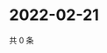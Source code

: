 # 2022-02-21

共 0 条

<!-- BEGIN WEIBO -->
<!-- 最后更新时间 Mon Feb 21 2022 17:15:13 GMT+0800 (China Standard Time) -->

<!-- END WEIBO -->
